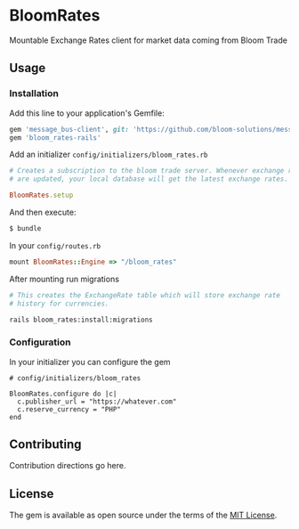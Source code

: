 # BloomRates
Mountable Exchange Rates client for market data coming from Bloom Trade

## Usage

### Installation

Add this line to your application's Gemfile:

```ruby
gem 'message_bus-client', git: 'https://github.com/bloom-solutions/message_bus-client', ref: 'bloom_changes'
gem 'bloom_rates-rails'
```

Add an initializer `config/initializers/bloom_rates.rb`

```ruby
# Creates a subscription to the bloom trade server. Whenever exchange rates
# are updated, your local database will get the latest exchange rates.

BloomRates.setup
```

And then execute:
```bash
$ bundle
```

In your `config/routes.rb`
```ruby
mount BloomRates::Engine => "/bloom_rates"
```

After mounting run migrations

```bash
# This creates the ExchangeRate table which will store exchange rate
# history for currencies.

rails bloom_rates:install:migrations
```

### Configuration

In your initializer you can configure the gem

```
# config/initializers/bloom_rates

BloomRates.configure do |c|
  c.publisher_url = "https://whatever.com"
  c.reserve_currency = "PHP"
end
```

## Contributing
Contribution directions go here.

## License
The gem is available as open source under the terms of the [MIT License](https://opensource.org/licenses/MIT).
